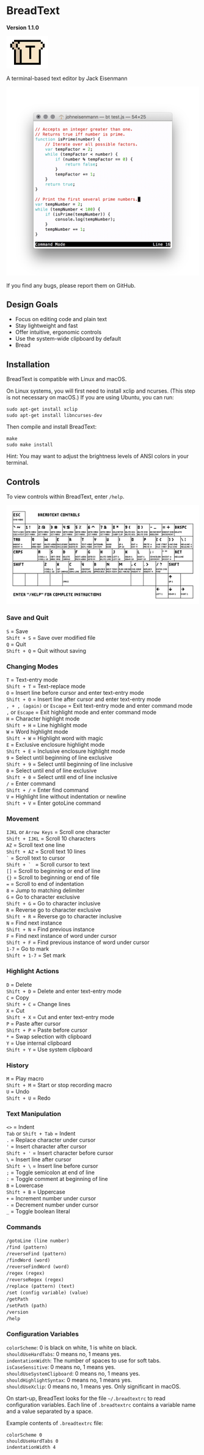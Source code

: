 
# BreadText

**Version 1.1.0**

<img src="logo.png" alt="BreadText logo" width="110" />

A terminal-based text editor by Jack Eisenmann

<img src="screenshot.png" alt="BreadText screenshot" width="538" />

If you find any bugs, please report them on GitHub.

## Design Goals

* Focus on editing code and plain text
* Stay lightweight and fast
* Offer intuitive, ergonomic controls
* Use the system-wide clipboard by default
* Bread

## Installation

BreadText is compatible with Linux and macOS.

On Linux systems, you will first need to install xclip and ncurses. (This step is not necessary on macOS.) If you are using Ubuntu, you can run:

```
sudo apt-get install xclip
sudo apt-get install libncurses-dev
```

Then compile and install BreadText:

```
make
sudo make install
```

Hint: You may want to adjust the brightness levels of ANSI colors in your terminal.

## Controls

To view controls within BreadText, enter `/help`.

<img src="commands.gif" alt="BreadText controls" />

### Save and Quit

`S` = Save  
`Shift + S` = Save over modified file  
`Q` = Quit  
`Shift + Q` = Quit without saving

### Changing Modes

`T` = Text-entry mode  
`Shift + T` = Text-replace mode  
`O` = Insert line before cursor and enter text-entry mode  
`Shift + O` = Insert line after cursor and enter text-entry mode  
`, + , (again)` or `Escape` = Exit text-entry mode and enter command mode  
`,` or `Escape` = Exit highlight mode and enter command mode  
`H` = Character highlight mode  
`Shift + H` = Line highlight mode  
`W` = Word highlight mode  
`Shift + W` = Highlight word with magic  
`E` = Exclusive enclosure highlight mode  
`Shift + E` = Inclusive enclosure highlight mode  
`9` = Select until beginning of line exclusive  
`Shift + 9` = Select until beginning of line inclusive  
`0` = Select until end of line exclusive  
`Shift + 0` = Select until end of line inclusive  
`/` = Enter command  
`Shift + /` = Enter find command  
`V` = Highlight line without indentation or newline  
`Shift + V` = Enter gotoLine command

### Movement

`IJKL` or `Arrow Keys` = Scroll one character  
`Shift + IJKL` = Scroll 10 characters  
`AZ` = Scroll text one line  
`Shift + AZ` = Scroll text 10 lines  
`` ` `` = Scroll text to cursor  
``Shift + ` `` = Scroll cursor to text  
`[]` = Scroll to beginning or end of line  
`{}` = Scroll to beginning or end of file  
`=` = Scroll to end of indentation  
`8` = Jump to matching delimiter  
`G` = Go to character exclusive  
`Shift + G` = Go to character inclusive  
`R` = Reverse go to character exclusive  
`Shift + R` = Reverse go to character inclusive  
`N` = Find next instance  
`Shift + N` = Find previous instance  
`F` = Find next instance of word under cursor  
`Shift + F` = Find previous instance of word under cursor  
`1-7` = Go to mark  
`Shift + 1-7` = Set mark

### Highlight Actions

`D` = Delete  
`Shift + D` = Delete and enter text-entry mode  
`C` = Copy  
`Shift + C` = Change lines  
`X` = Cut  
`Shift + X` = Cut and enter text-entry mode  
`P` = Paste after cursor  
`Shift + P` = Paste before cursor  
`*` = Swap selection with clipboard  
`Y` = Use internal clipboard  
`Shift + Y` = Use system clipboard

### History

`M` = Play macro  
`Shift + M` = Start or stop recording macro  
`U` = Undo  
`Shift + U` = Redo

### Text Manipulation

`<>` = Indent  
`Tab` or `Shift + Tab` = Indent  
`.` = Replace character under cursor  
`'` = Insert character after cursor  
`Shift + '` = Insert character before cursor  
`\` = Insert line after cursor  
`Shift + \` = Insert line before cursor  
`;` = Toggle semicolon at end of line  
`:` = Toggle comment at beginning of line  
`B` = Lowercase  
`Shift + B` = Uppercase  
`+` = Increment number under cursor  
`-` = Decrement number under cursor  
`_` = Toggle boolean literal

### Commands

`/gotoLine (line number)`  
`/find (pattern)`  
`/reverseFind (pattern)`  
`/findWord (word)`  
`/reverseFindWord (word)`  
`/regex (regex)`  
`/reverseRegex (regex)`  
`/replace (pattern) (text)`  
`/set (config variable) (value)`  
`/getPath`  
`/setPath (path)`  
`/version`  
`/help`

### Configuration Variables

`colorScheme`: 0 is black on white, 1 is white on black.  
`shouldUseHardTabs`: 0 means no, 1 means yes.  
`indentationWidth`: The number of spaces to use for soft tabs.  
`isCaseSensitive`: 0 means no, 1 means yes.  
`shouldUseSystemClipboard`: 0 means no, 1 means yes.  
`shouldHighlightSyntax`: 0 means no, 1 means yes.  
`shouldUseXclip`: 0 means no, 1 means yes. Only significant in macOS.

On start-up, BreadText looks for the file `~/.breadtextrc` to read configuration variables. Each line of `.breadtextrc` contains a variable name and a value separated by a space.

Example contents of `.breadtextrc` file:

```
colorScheme 0
shouldUseHardTabs 0
indentationWidth 4
```
